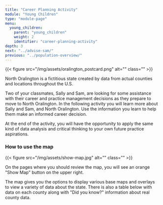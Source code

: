```yaml
---
title: "Career Planning Activity"
module: "Young Children"
type: "module-page"
menu:
  young_children:
    parent: "young_children"
    weight: 2
    identifier: "career-planning-activity"
depth: 3
next: "../advise-sam/"
previous: "../population-overview/"
---
```

<div class="pageblock"><div class="maintext">
<div class="right">{{< figure src="/img/assets/oralington_postcard.png" alt="" class="" >}}</div>
<p>North Oralington is a fictitious state created by data from actual counties and locations throughout the U.S.</p>
<p>Two of your classmates, Sally and Sam, are looking for some assistance with their career and practice management decisions as they prepare to move to North Oralington. In the following activity you will learn more about Sally and Sam, and North Oralington. Use the information you learn to help them make an informed career decision.</p>
<p>At the end of the activity, you will have the opportunity to apply the same kind of data analysis and critical thinking to your own future practice aspirations.</p>
</div>
</div><h3>How to use the map</h3><div class="pageblock"><div class="right">{{< figure src="/img/assets/show-map.jpg" alt="" class="" >}}</div>
<div class="main">
<p>On the pages where you should review the map, you will see an orange "Show Map" button on the upper right.</p>
<p>The map gives you the options to display various base maps and overlays to view a variety of data about the state. There is also a table below with data on each county along with "Did you know?" information about real county data.</p>
</div>
</div>